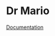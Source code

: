 # Dr Mario
[Documentation](https://docs.google.com/document/d/1qonV7FMUvxd9-r2osgHWBGrG1Ncvngoq6TLKevO4bvU/edit?usp=sharing)

